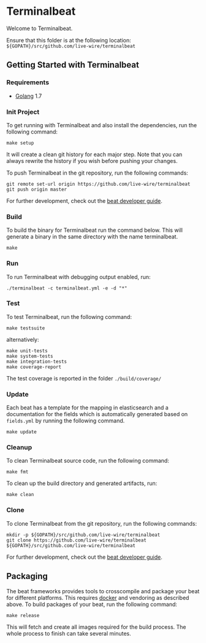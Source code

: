 # Terminalbeat

Welcome to Terminalbeat.

Ensure that this folder is at the following location:
`${GOPATH}/src/github.com/live-wire/terminalbeat`

## Getting Started with Terminalbeat

### Requirements

* [Golang](https://golang.org/dl/) 1.7

### Init Project
To get running with Terminalbeat and also install the
dependencies, run the following command:

```
make setup
```

It will create a clean git history for each major step. Note that you can always rewrite the history if you wish before pushing your changes.

To push Terminalbeat in the git repository, run the following commands:

```
git remote set-url origin https://github.com/live-wire/terminalbeat
git push origin master
```

For further development, check out the [beat developer guide](https://www.elastic.co/guide/en/beats/libbeat/current/new-beat.html).

### Build

To build the binary for Terminalbeat run the command below. This will generate a binary
in the same directory with the name terminalbeat.

```
make
```


### Run

To run Terminalbeat with debugging output enabled, run:

```
./terminalbeat -c terminalbeat.yml -e -d "*"
```


### Test

To test Terminalbeat, run the following command:

```
make testsuite
```

alternatively:
```
make unit-tests
make system-tests
make integration-tests
make coverage-report
```

The test coverage is reported in the folder `./build/coverage/`

### Update

Each beat has a template for the mapping in elasticsearch and a documentation for the fields
which is automatically generated based on `fields.yml` by running the following command.

```
make update
```


### Cleanup

To clean  Terminalbeat source code, run the following command:

```
make fmt
```

To clean up the build directory and generated artifacts, run:

```
make clean
```


### Clone

To clone Terminalbeat from the git repository, run the following commands:

```
mkdir -p ${GOPATH}/src/github.com/live-wire/terminalbeat
git clone https://github.com/live-wire/terminalbeat ${GOPATH}/src/github.com/live-wire/terminalbeat
```


For further development, check out the [beat developer guide](https://www.elastic.co/guide/en/beats/libbeat/current/new-beat.html).


## Packaging

The beat frameworks provides tools to crosscompile and package your beat for different platforms. This requires [docker](https://www.docker.com/) and vendoring as described above. To build packages of your beat, run the following command:

```
make release
```

This will fetch and create all images required for the build process. The whole process to finish can take several minutes.
